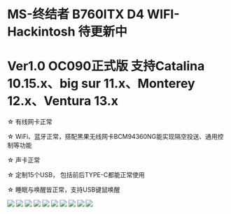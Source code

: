 # MS-终结者 B760ITX D4 WIFI-Hackintosh  待更新中

# Ver1.0 OC090正式版 支持Catalina 10.15.x、big sur 11.x、Monterey 12.x、Ventura 13.x

☆ 有线网卡正常

☆ WiFi、蓝牙正常，搭配黑果无线网卡BCM94360NG能实现隔空投送、通用控制等功能

☆ 声卡正常

☆ 定制15个USB， 包括前后TYPE-C都能正常使用

☆ 睡眠与唤醒皆正常，支持USB键鼠唤醒

![](https://github.com/Xmingbai/MS-B760ITX-Hackintosh/blob/main/1.png)
![](https://github.com/Xmingbai/MS-B760ITX-Hackintosh/blob/main/2.png)
![](https://github.com/Xmingbai/MS-B760ITX-Hackintosh/blob/main/3.png)
![](https://github.com/Xmingbai/MS-B760ITX-Hackintosh/blob/main/4.png)
![](https://github.com/Xmingbai/MS-B760ITX-Hackintosh/blob/main/5.png)
![](https://github.com/Xmingbai/MS-B760ITX-Hackintosh/blob/main/6.png)
![](https://github.com/Xmingbai/MS-B760ITX-Hackintosh/blob/main/7.png)
![](https://github.com/Xmingbai/MS-B760ITX-Hackintosh/blob/main/8.png)
![](https://github.com/Xmingbai/MS-B760ITX-Hackintosh/blob/main/9.png)
![](https://github.com/Xmingbai/MS-B760ITX-Hackintosh/blob/main/10.png)
